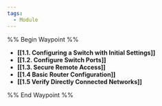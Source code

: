 ```yaml
---
tags:
  - Module
---
```

%% Begin Waypoint %%
- **[[1.1. Configuring a Switch with Initial Settings]]**
- **[[1.2. Configure Switch Ports]]**
- **[[1.3. Secure Remote Access]]**
- **[[1.4 Basic Router Configuration]]**
- **[[1.5 Verify Directly Connected Networks]]**

%% End Waypoint %%

